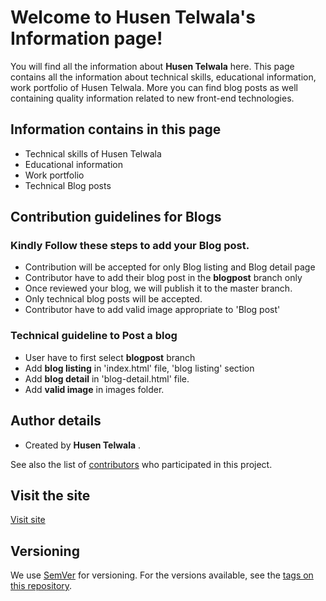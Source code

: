 
# Welcome to Husen Telwala's Information page!

You will find all the information about  **Husen Telwala** here. This page contains all the information about technical skills, educational information, work portfolio of Husen Telwala. More you can find blog posts as well containing quality information related to new front-end technologies.


## Information contains in this page

- Technical skills of Husen Telwala
- Educational information
- Work portfolio
- Technical Blog posts

## Contribution guidelines for Blogs
### Kindly Follow these steps to add your Blog post.
- Contribution will be accepted for only Blog listing and Blog detail page
- Contributor have to add their blog post in the **blogpost** branch only
- Once reviewed your blog, we will publish it to the master branch.
- Only technical blog posts will be accepted.
- Contributor have to add valid image appropriate to 'Blog post'

### Technical guideline to Post a blog
- User have to first select **blogpost** branch
- Add **blog listing**  in 'index.html' file, 'blog listing' section
- Add **blog detail** in 'blog-detail.html' file.
- Add **valid image** in images folder.

## Author details
- Created by **Husen Telwala** .

See also the list of  [contributors](https://github.com/husentelwalainfo/husentelwalainfo.github.io/graphs/contributors)  who participated in this project.

## Visit the site

[Visit site](https://husentelwalainfo.github.io/)


## Versioning
We use  [SemVer](http://semver.org/)  for versioning. For the versions available, see the  [tags on this repository](https://github.com/husentelwalainfo/husentelwalainfo.github.io/tags/).